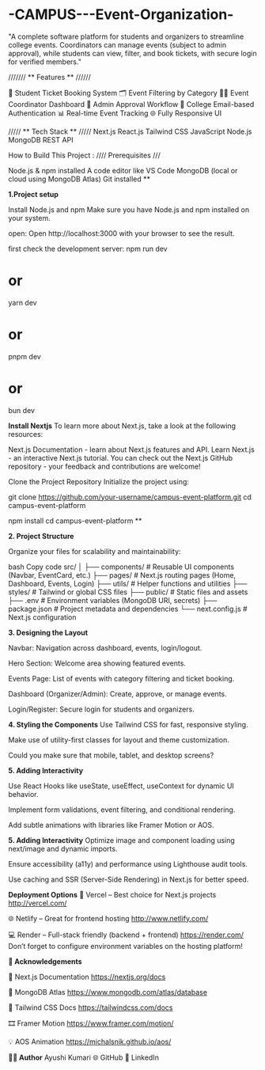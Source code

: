 # -CAMPUS---Event-Organization-
"A complete software platform for students and organizers to streamline college events. Coordinators can manage events (subject to admin approval), while students can view, filter, and book tickets, with secure login for verified members."

/////// ** Features  **   //////

🎫 Student Ticket Booking System
🗂️ Event Filtering by Category
👩‍💼 Event Coordinator Dashboard
🛂 Admin Approval Workflow
🔐 College Email-based Authentication
📊 Real-time Event Tracking
🌐 Fully Responsive UI

///// ** Tech Stack ** /////
Next.js
React.js
Tailwind CSS
JavaScript
Node.js
MongoDB
REST API

How to Build This Project :
////  Prerequisites   ///

Node.js & npm installed
A code editor like VS Code
MongoDB (local or cloud using MongoDB Atlas)
Git installed
**

**1.Project setup**

Install Node.js and npm
Make sure you have Node.js and npm installed on your system.

open:
Open http://localhost:3000 with your browser to see the result.

first check the development server:
npm run dev
# or
yarn dev
# or
pnpm dev
# or
bun dev

**Install Nextjs**
To learn more about Next.js, take a look at the following resources:

Next.js Documentation - learn about Next.js features and API.
Learn Next.js - an interactive Next.js tutorial.
You can check out the Next.js GitHub repository - your feedback and contributions are welcome!


Clone the Project Repository
Initialize the project using:

git clone https://github.com/your-username/campus-event-platform.git
cd campus-event-platform

npm install
cd campus-event-platform
**

**2. Project Structure**

Organize your files for scalability and maintainability:

bash
Copy code
src/
│
├── components/        # Reusable UI components (Navbar, EventCard, etc.)
├── pages/             # Next.js routing pages (Home, Dashboard, Events, Login)
├── utils/             # Helper functions and utilities
├── styles/            # Tailwind or global CSS files
├── public/            # Static files and assets
├── .env               # Environment variables (MongoDB URI, secrets)
├── package.json       # Project metadata and dependencies
└── next.config.js     # Next.js configuration


**3. Designing the Layout**

Navbar: Navigation across dashboard, events, login/logout.

Hero Section: Welcome area showing featured events.

Events Page: List of events with category filtering and ticket booking.

Dashboard (Organizer/Admin): Create, approve, or manage events.

Login/Register: Secure login for students and organizers.

**4. Styling the Components**
Use Tailwind CSS for fast, responsive styling.

Make use of utility-first classes for layout and theme customization.

Could you make sure that mobile, tablet, and desktop screens?


**5. Adding Interactivity**

Use React Hooks like useState, useEffect, useContext for dynamic UI behavior.

Implement form validations, event filtering, and conditional rendering.

Add subtle animations with libraries like Framer Motion or AOS.

**5. Adding Interactivity**
Optimize image and component loading using next/image and dynamic imports.

Ensure accessibility (a11y) and performance using Lighthouse audit tools.

Use caching and SSR (Server-Side Rendering) in Next.js for better speed.


**Deployment Options**
🚀 Vercel – Best choice for Next.js projects
http://vercel.com/

🌐 Netlify – Great for frontend hosting
http://www.netlify.com/

💻 Render – Full-stack friendly (backend + frontend)
https://render.com/
Don’t forget to configure environment variables on the hosting platform!


**🙌 Acknowledgements**

📘 Next.js Documentation
https://nextjs.org/docs

🍃 MongoDB Atlas
https://www.mongodb.com/atlas/database

🎨 Tailwind CSS Docs
https://tailwindcss.com/docs

🎞️ Framer Motion
https://www.framer.com/motion/

💡 AOS Animation
https://michalsnik.github.io/aos/

**👩‍💻 Author**
Ayushi Kumari
🌐 GitHub
💼 LinkedIn




















